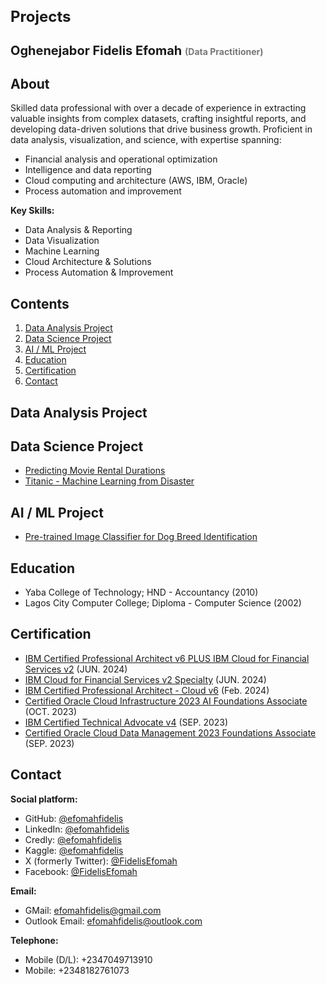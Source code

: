 <h1 style="font-size: 24px;">Projects</h1>

<h2 style="font-size: 20px;">Oghenejabor Fidelis Efomah <span style="font-size: 14px; color: #777;">(Data Practitioner)</span></h2>

<h2>About</h2>
<p>Skilled data professional with over a decade of experience in extracting valuable insights from complex datasets, crafting insightful reports, and developing data-driven solutions that drive business growth. Proficient in data analysis, visualization, and science, with expertise spanning:</p>

<ul>
    <li>Financial analysis and operational optimization</li>
    <li>Intelligence and data reporting</li>
    <li>Cloud computing and architecture (AWS, IBM, Oracle)</li>
    <li>Process automation and improvement</li>
</ul>

<p><strong>Key Skills:</strong></p>
<ul>
    <li>Data Analysis & Reporting</li>
    <li>Data Visualization</li>
    <li>Machine Learning</li>
    <li>Cloud Architecture & Solutions</li>
    <li>Process Automation & Improvement</li>
</ul>

<h2>Contents</h2>
<ol>
  <li><a href="#DAid">Data Analysis Project</a></li>
  <li><a href="#DSid">Data Science Project</a></li>
  <li><a href="#AI_MLid">AI / ML Project</a></li>
  <li><a href="#Eduid">Education</a></li>
  <li><a href="#Certid">Certification</a></li>
  <li><a href="#Contactid">Contact</a></li>
</ol>

## <h2 id="DAid">Data Analysis Project</h2>


## <h2 id="DSid">Data Science Project</h2>

<ul>
  <li><a href="https://github.com/EfomahFidelis/Predicting-Movie-Rental-Durations/edit/main/README.md">Predicting Movie Rental Durations</a></li>
  <li><a href="https://github.com/EfomahFidelis/Titanic-Machine-Learning-from-Disaster/blob/main/README.md">Titanic - Machine Learning from Disaster</a></li>
</ul>

## <h2 id="AI_MLid">AI / ML Project</h2>

<ul>
  <li><a href="https://github.com/EfomahFidelis/Project-Use-a-Pre-trained-Image-Classifier-to-Identify-Dog-Breeds/tree/main">Pre-trained Image Classifier for Dog Breed Identification</a></li>
</ul>

## <h2 id="Eduid">Education</h2>

* Yaba College of Technology; HND - Accountancy (2010)
* Lagos City Computer College; Diploma - Computer Science (2002)

## <h2 id="Certid"> Certification</h2>
  * [IBM Certified Professional Architect v6 PLUS IBM Cloud for Financial Services v2](https://drive.google.com/file/d/1Rb2TXeOf78jUHjP6Nn0u_V1dAW0BBtlt/view?usp=sharing) (JUN. 2024)
  * [IBM Cloud for Financial Services v2 Specialty](https://drive.google.com/file/d/1HkGvYyjO536ydv5thbiEmPebWCyFiRri/view?usp=sharing) (JUN. 2024)
  * [IBM Certified Professional Architect - Cloud v6](https://drive.google.com/file/d/1e-2s-4Ceox8jeaMF7gXSJjQhEMctlqao/view?usp=sharing) (Feb. 2024)
  * [Certified Oracle Cloud Infrastructure 2023 AI Foundations Associate](https://drive.google.com/file/d/1UMTr5muVf8hDNYn6e8cKnF61WHO0sR2N/view?usp=sharing) (OCT. 2023)
  * [IBM Certified Technical Advocate v4](https://drive.google.com/file/d/17e5x89QKsVM06EXJ9HZaYtwkmQSVmHEJ/view?usp=sharing) (SEP. 2023)
  * [Certified Oracle Cloud Data Management 2023 Foundations Associate](https://drive.google.com/file/d/1lCNCdzPN2yZSy554NgeuKf4T4UsTMnOC/view?usp=sharing) (SEP. 2023)

## <h2 id="Contactid"> Contact</h2>
<strong>Social platform:</strong>
  * GitHub: [@efomahfidelis](https://www.github.com/EfomahFidelis)
  * LinkedIn: [@efomahfidelis](https://www.linkedin.com/in/efomahfidelis)
  * Credly: [@efomahfidelis](https://www.credly.com/users/efomahfidelis)
  * Kaggle: [@efomahfidelis](https://www.kaggle.com/efomahfidelis)
  * X (formerly Twitter): [@FidelisEfomah](https://www.x.com/FidelisEfomah)
  * Facebook: [@FidelisEfomah](https://web.facebook.com/FidelisEfomah)

<strong>Email:</strong>
  * GMail: [efomahfidelis@gmail.com](mailto:efomahfidelis@gmail.com)
  * Outlook Email: [efomahfidelis@outlook.com](mailto:efomahfidelis@outlook.com)

<strong>Telephone:</strong>
  * Mobile (D/L): +2347049713910
  * Mobile: +2348182761073

